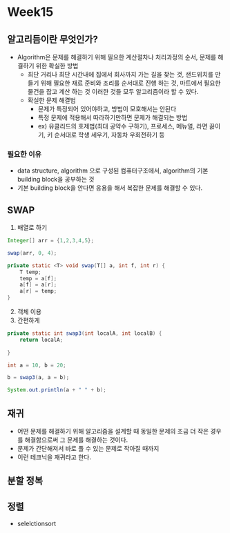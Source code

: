 # Week15

## 알고리듬이란 무엇인가?

- Algorithm은 문제를 해결하기 위해 필요한 계산절차나 처리과정의 순서, 문제를 해결하기 위한 확실한 방법
    - 최단 거리나 최단 시간내에 집에서 회사까지 가는 길을 찾는 것, 샌드위치를 만들기 위해 필요한 재료 준비와 조리를 순서대로 진행 하는 것, 마트에서 필요한 물건을 잡고 계산 하는 것 이러한 것들 모두 알고리즘이라 할 수 있다.
    - 확실한 문제 해결법
      - 문제가 특정되어 있어야하고, 방법이 모호해서는 안된다
      - 특정 문제에 적용해서 따라하기만하면 문제가 해결되는 방법
      - ex) 유클리드의 호제법(최대 공약수 구하기), 프로세스, 메뉴얼, 라면 끓이기, 키 순서대로 학생 세우기, 자동차 우회전하기 등

### 필요한 이유
- data structure, algorithm 으로 구성된 컴퓨터구조에서, algorithm의 기본 building block을 공부하는 것
- 기본 building block을 안다면 응용을 해서 복잡한 문제를 해결할 수 있다.

## SWAP
1. 배열로 하기
```java
Integer[] arr = {1,2,3,4,5};

swap(arr, 0, 4);

private static <T> void swap(T[] a, int f, int r) {
	T temp;
    temp = a[f];
    a[f] = a[r];
    a[r] = temp;
}
```
2. 객체 이용
3. 간편하게
```java
private static int swap3(int localA, int localB) {
	return localA;
		
}

int a = 10, b = 20;

b = swap3(a, a = b);

System.out.println(a + " " + b);
```


## 재귀

- 어떤 문제를 해결하기 위해 알고리즘을 설계할 때 동일한 문제의 조금 더 작은 경우를 해결함으로써 그 문제를 해결하는 것이다. 
- 문제가 간단해져서 바로 풀 수 있는 문제로 작아질 때까지
- 이런 테크닉을 재귀라고 한다.

## 분할 정복



## 정렬
- selelctionsort